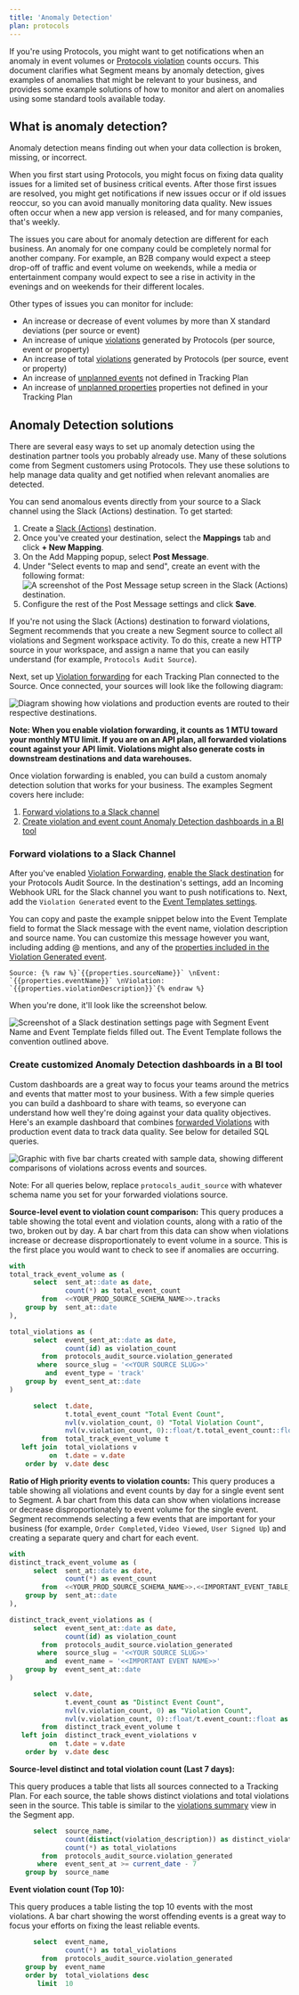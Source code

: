 ```yaml
---
title: 'Anomaly Detection'
plan: protocols
---
```


If you're using Protocols, you might want to get notifications when an anomaly in event volumes or [Protocols violation](/docs/protocols/validate/forward-violations/) counts occurs. This document clarifies what Segment means by anomaly detection, gives examples of anomalies that might be relevant to your business, and provides some example solutions of how to monitor and alert on anomalies using some standard tools available today.

## What is anomaly detection?

Anomaly detection means finding out when your data collection is broken, missing, or incorrect.

When you first start using Protocols, you might focus on fixing data quality issues for a limited set of business critical events. After those first issues are resolved, you might get notifications if new issues occur or if old issues reoccur, so you can avoid manually monitoring data quality. New issues often occur when a new app version is released, and for many companies, that's weekly.

The issues you care about for anomaly detection are different for each business. An anomaly for one company could be completely normal for another company. For example, an B2B company would expect a steep drop-off of traffic and event volume on weekends, while a media or entertainment company would expect to see a rise in activity in the evenings and on weekends for their different locales.

Other types of issues you can monitor for include:
- An increase or decrease of event volumes by more than X standard deviations (per source or event)
- An increase of unique [violations](/docs/protocols/validate/forward-violations/) generated by Protocols (per source, event or property)
- An increase of total [violations](/docs/protocols/validate/forward-violations/) generated by Protocols (per source, event or property)
- An increase of [unplanned events](/docs/protocols/enforce/schema-configuration/#track-calls---unplanned-events) not defined in Tracking Plan
- An increase of [unplanned properties](/docs/protocols/enforce/schema-configuration/#track-calls---unplanned-properties) properties not defined in your Tracking Plan

## Anomaly Detection solutions

There are several easy ways to set up anomaly detection using the destination partner tools you probably already use. Many of these solutions come from Segment customers using Protocols. They use these solutions to help manage data quality and get notified when relevant anomalies are detected.

You can send anomalous events directly from your source to a Slack channel using the Slack (Actions) destination. To get started:
1. Create a [Slack (Actions)](/docs/connections/destinations/catalog/actions-slack/#getting-started) destination. 
2. Once you've created your destination, select the **Mappings** tab and click **+ New Mapping**.
3. On the Add Mapping popup, select **Post Message**.
4. Under "Select events to map and send", create an event with the following format: <br>
![A screenshot of the Post Message setup screen in the Slack (Actions) destination.](images/slack-actions-forwarding.jpeg)
5. Configure the rest of the Post Message settings and click **Save**.

If you're not using the Slack (Actions) destination to forward violations, Segment recommends that you create a new Segment source to collect all violations and Segment workspace activity. To do this, create a new HTTP source in your workspace, and assign a name that you can easily understand (for example, `Protocols Audit Source`).

Next, set up [Violation forwarding](/docs/protocols/validate/forward-violations/) for each Tracking Plan connected to the Source. Once connected, your sources will look like the following diagram:

![Diagram showing how violations and production events are routed to their respective destinations.](images/protocols_meta_source_setup.png)

**Note: When you enable violation forwarding, it counts as 1 MTU toward your monthly MTU limit. If you are on an API plan, all forwarded violations count against your API limit. Violations might also generate costs in downstream destinations and data warehouses.**

Once violation forwarding is enabled, you can build a custom anomaly detection solution that works for your business. The examples Segment covers here include:

1. [Forward violations to a Slack channel](#forward-violations-to-a-slack-channel)
2. [Create violation and event count Anomaly Detection dashboards in a BI tool](#create-customized-anomaly-detection-dashboards-in-a-bi-tool)


### Forward violations to a Slack Channel
After you've enabled [Violation Forwarding](/docs/protocols/validate/forward-violations/), [enable the Slack destination](/docs/connections/destinations/catalog/slack/#getting-started) for your Protocols Audit Source. In the destination's settings, add an Incoming Webhook URL for the Slack channel you want to push notifications to. Next, add the `Violation Generated` event to the [Event Templates settings](/docs/connections/destinations/catalog/slack/#event-templates).

You can copy and paste the example snippet below into the Event Template field to format the Slack message with the event name, violation description and source name. You can customize this message however you want, including adding @ mentions, and any of the [properties included in the Violation Generated event](/docs/protocols/validate/forward-violations/).

```
Source: {% raw %}`{{properties.sourceName}}` \nEvent: `{{properties.eventName}}` \nViolation: `{{properties.violationDescription}}`{% endraw %}
```
When you're done, it'll look like the screenshot below.

![Screenshot of a Slack destination settings page with Segment Event Name and Event Template fields filled out. The Event Template follows the convention outlined above.](images/slack_violation_generated_setup.png)


### Create customized Anomaly Detection dashboards in a BI tool
Custom dashboards are a great way to focus your teams around the metrics and events that matter most to your business. With a few simple queries you can build a dashboard to share with teams, so everyone can understand how well they're doing against your data quality objectives. Here's an example dashboard that combines [forwarded Violations](/docs/protocols/validate/forward-violations/) with production event data to track data quality. See below for detailed SQL queries.

![Graphic with five bar charts created with sample data, showing different comparisons of violations across events and sources.](images/anomaly_detection_dashboard.png)

Note: For all queries below, replace `protocols_audit_source` with whatever schema name you set for your forwarded violations source.

**Source-level event to violation count comparison:**
This query produces a table showing the total event and violation counts, along with a ratio of the two, broken out by day. A bar chart from this data can show when violations increase or decrease disproportionately to event volume in a source. This is the first place you would want to check to see if anomalies are occurring.

```sql
with
total_track_event_volume as (
      select  sent_at::date as date,
              count(*) as total_event_count
        from  <<YOUR_PROD_SOURCE_SCHEMA_NAME>>.tracks
    group by  sent_at::date
),

total_violations as (
      select  event_sent_at::date as date,
              count(id) as violation_count
        from  protocols_audit_source.violation_generated
       where  source_slug = '<<YOUR SOURCE SLUG>>'
         and  event_type = 'track'
    group by  event_sent_at::date
)

      select  t.date,
              t.total_event_count "Total Event Count",
              nvl(v.violation_count, 0) "Total Violation Count",
              nvl(v.violation_count, 0)::float/t.total_event_count::float as "Violations Per Event"
        from  total_track_event_volume t
   left join  total_violations v
          on  t.date = v.date
    order by  v.date desc
```

**Ratio of High priority events to violation counts:**
This query produces a table showing all violations and event counts by day for a single event sent to Segment. A bar chart from this data can show when violations increase or decrease disproportionately to event volume for the single event. Segment recommends selecting a few events that are important for your business (for example, `Order Completed`, `Video Viewed`, `User Signed Up`) and creating a separate query and chart for each event.

```sql
with
distinct_track_event_volume as (
      select  sent_at::date as date,
              count(*) as event_count
        from  <<YOUR_PROD_SOURCE_SCHEMA_NAME>>.<<IMPORTANT_EVENT_TABLE_NAME>>
    group by  sent_at::date
),

distinct_track_event_violations as (
      select  event_sent_at::date as date,
              count(id) as violation_count
        from  protocols_audit_source.violation_generated
       where  source_slug = '<<YOUR SOURCE SLUG>>'
         and  event_name = '<<IMPORTANT EVENT NAME>>'
    group by  event_sent_at::date
)

      select  v.date,
              t.event_count as "Distinct Event Count",
              nvl(v.violation_count, 0) as "Violation Count",
              nvl(v.violation_count, 0)::float/t.event_count::float as "Violations Per Distinct Event"
        from  distinct_track_event_volume t
   left join  distinct_track_event_violations v
          on  t.date = v.date
    order by  v.date desc
```

**Source-level distinct and total violation count (Last 7 days):**

This query produces a table that lists all sources connected to a Tracking Plan. For each source, the table shows distinct violations and total violations seen in the source. This table is similar to the [violations summary](/docs/protocols/validate/forward-violations/) view in the Segment app.

```sql
      select  source_name,
              count(distinct(violation_description)) as distinct_violations,
              count(*) as total_violations
        from  protocols_audit_source.violation_generated
       where  event_sent_at >= current_date - 7
    group by  source_name
```

**Event violation count (Top 10):**

This query produces a table listing the top 10 events with the most violations. A bar chart showing the worst offending events is a great way to focus your efforts on fixing the least reliable events.

```sql
      select  event_name,
              count(*) as total_violations
        from  protocols_audit_source.violation_generated
    group by  event_name
    order by  total_violations desc
       limit  10
```
